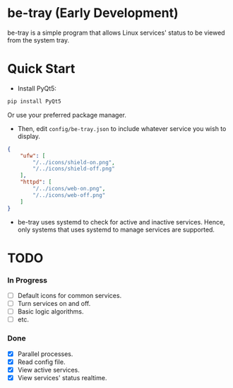 # be-tray (Early Development)


be-tray is a simple program that allows Linux services' status to be viewed from the system tray.


# Quick Start


- Install PyQt5:

```sh
pip install PyQt5
```

Or use your preferred package manager.


- Then, edit `config/be-tray.json` to include whatever service you wish to display.

```json
{
    "ufw": [
        "/../icons/shield-on.png",
        "/../icons/shield-off.png"
    ],
    "httpd": [
        "/../icons/web-on.png",
        "/../icons/web-off.png"
    ]
}
```


- be-tray uses systemd to check for active and inactive services. Hence, only systems that uses systemd to manage services are supported.


# TODO


### In Progress
- [ ] Default icons for common services.
- [ ] Turn services on and off.
- [ ] Basic logic algorithms.
- [ ] etc.

### Done    
- [x] Parallel processes.
- [x] Read config file.
- [x] View active services.
- [x] View services' status realtime.
